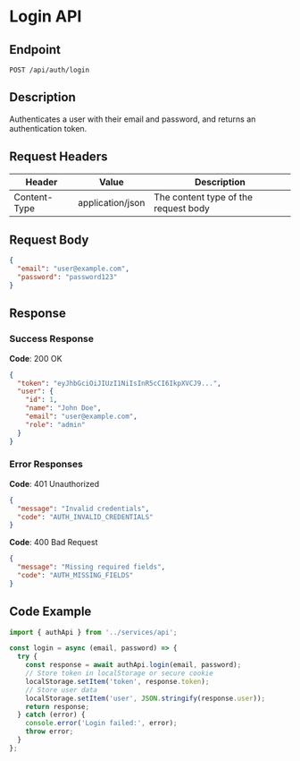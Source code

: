 # Login API

## Endpoint

```
POST /api/auth/login
```

## Description

Authenticates a user with their email and password, and returns an authentication token.

## Request Headers

| Header | Value | Description |
|--------|-------|-------------|
| Content-Type | application/json | The content type of the request body |

## Request Body

```json
{
  "email": "user@example.com",
  "password": "password123"
}
```

## Response

### Success Response

**Code**: 200 OK

```json
{
  "token": "eyJhbGciOiJIUzI1NiIsInR5cCI6IkpXVCJ9...",
  "user": {
    "id": 1,
    "name": "John Doe",
    "email": "user@example.com",
    "role": "admin"
  }
}
```

### Error Responses

**Code**: 401 Unauthorized

```json
{
  "message": "Invalid credentials",
  "code": "AUTH_INVALID_CREDENTIALS"
}
```

**Code**: 400 Bad Request

```json
{
  "message": "Missing required fields",
  "code": "AUTH_MISSING_FIELDS"
}
```

## Code Example

```javascript
import { authApi } from '../services/api';

const login = async (email, password) => {
  try {
    const response = await authApi.login(email, password);
    // Store token in localStorage or secure cookie
    localStorage.setItem('token', response.token);
    // Store user data
    localStorage.setItem('user', JSON.stringify(response.user));
    return response;
  } catch (error) {
    console.error('Login failed:', error);
    throw error;
  }
};
``` 